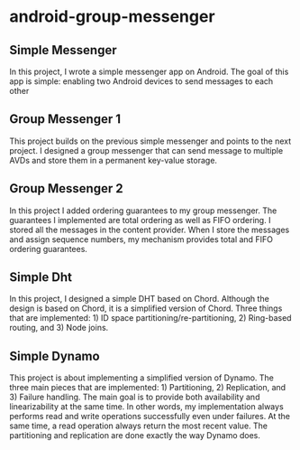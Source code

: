 # android-group-messenger

## Simple Messenger

In this project, I wrote a simple messenger app on Android. The goal of this app is simple: enabling two Android devices to send messages to each other

## Group Messenger 1

This project builds on the previous simple messenger and points to the next project. I designed a group messenger that can send message to multiple AVDs and store them in a permanent key-value storage.

## Group Messenger 2

In this project I added ordering guarantees to my group messenger. The guarantees I implemented are total ordering as well as FIFO ordering. I stored all the messages in the content provider. When I store the messages and assign sequence numbers, my mechanism provides total and FIFO ordering guarantees.

## Simple Dht

In this project, I designed a simple DHT based on Chord. Although the design is based on Chord, it is a simplified version of Chord. Three things that are implemented: 1) ID space partitioning/re-partitioning, 2) Ring-based routing, and 3) Node joins.

## Simple Dynamo

This project is about implementing a simplified version of Dynamo. The three main pieces that are implemented: 1) Partitioning, 2) Replication, and 3) Failure handling. The main goal is to provide both availability and linearizability at the same time. In other words, my implementation always performs read and write operations successfully even under failures. At the same time, a read operation always return the most recent value. The partitioning and replication are done exactly the way Dynamo does.
